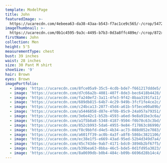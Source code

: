 ```yaml
---
template: ModelPage
title: John
featuredImage: >-
  https://ucarecdn.com/4ebeea63-da38-43aa-b543-f7ac1ce9c565/-/crop/5472x2429/0,0/-/preview/
imageThumbnail: >-
  https://ucarecdn.com/0b1c4595-9a3c-4495-b7b3-0d3a8ffc489e/-/crop/872x1030/891,0/-/preview/
firstName: John
collection: Men
height: 5'5
measurementType: chest
bust: 39 inches
waist: 28 inches
size: 30 Pant M shirt
shoeSize: '9'
hair: Brown
eyes: Brown
imagePortfolio:
  - image: 'https://ucarecdn.com/8fce05a9-35c5-4cdb-bde7-f661217ddde5/'
  - image: 'https://ucarecdn.com/d7c66a2b-4081-407f-8de3-bec6418b4428/'
  - image: 'https://ucarecdn.com/fa240ef2-3a11-4fe3-9f42-8baa3191fa11/'
  - image: 'https://ucarecdn.com/689db815-64b7-4c29-949b-3fcf1fe4ce2c/'
  - image: 'https://ucarecdn.com/c24bca13-2077-45d4-a61b-5f5ece00a89b/'
  - image: 'https://ucarecdn.com/a5446858-d87e-4f0b-85c9-24a957a79351/'
  - image: 'https://ucarecdn.com/3e6e42c1-b52b-4593-a6ed-9e8a91be3c6a/'
  - image: 'https://ucarecdn.com/a1f5b8a8-5348-4187-9504-f0b78c63c3bd/'
  - image: 'https://ucarecdn.com/852cb993-5da6-4955-9e84-f17863c86990/'
  - image: 'https://ucarecdn.com/f8c9bbfd-d4e5-4b34-ac73-088d052e7083/'
  - image: 'https://ucarecdn.com/a601ff39-ac0b-4a3f-a8f8-586bc3821106/'
  - image: 'https://ucarecdn.com/ec38e1f5-e669-43ad-95ed-52b4d349d7a4/'
  - image: 'https://ucarecdn.com/45c743de-9ab7-4171-bdc0-3894b2bf67f5/'
  - image: 'https://ucarecdn.com/b39bea63-0bba-46c5-bde5-0d1fd95a3023/'
  - image: 'https://ucarecdn.com/8a0699db-b0b4-484c-b09b-6696d28b14c4/'
---
```


